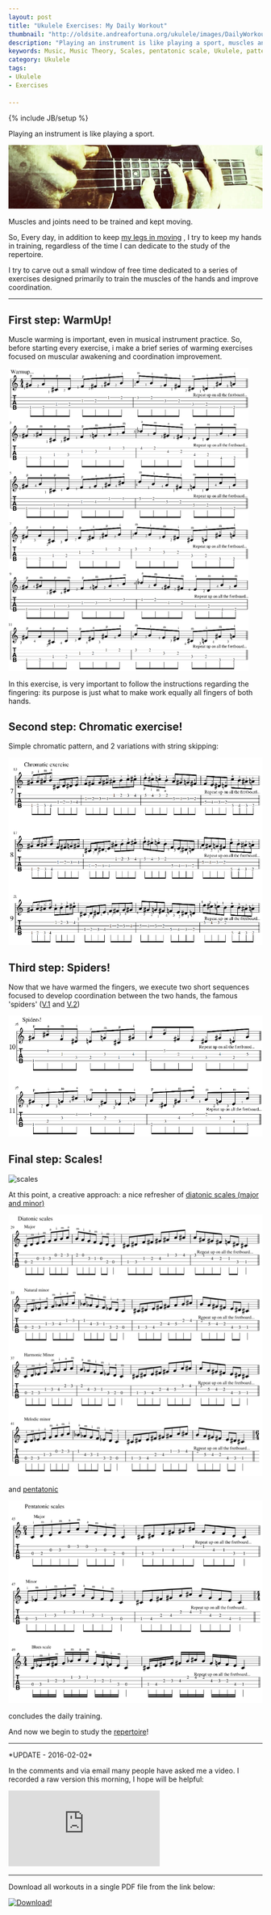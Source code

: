 ```yaml
---
layout: post
title: "Ukulele Exercises: My Daily Workout"
thumbnail: "http://oldsite.andreafortuna.org/ukulele/images/DailyWorkout.jpeg"
description: "Playing an instrument is like playing a sport, muscles and joints need to be trained and kept moving."
keywords: Music, Music Theory, Scales, pentatonic scale, Ukulele, patterns, tabs, warmup, dailyworkout, spiders
category: Ukulele
tags: 
- Ukulele
- Exercises

---
```

{% include JB/setup %}

Playing an instrument is like playing a sport.

![Daily Workout](/ukulele/images/DailyWorkout.jpeg)
<!-- more -->

Muscles and joints need to be trained and kept moving.

So, Every day, in addition to keep [my legs in moving](/running/) , I try to keep my hands in training, regardless of the time I can dedicate to the study of the repertoire.

I try to carve out a small window of free time dedicated to a series of exercises designed primarily to train the muscles of the hands and improve coordination.

<hr/>

First step: WarmUp!
--

Muscle warming is important, even in musical instrument practice. 
So, before starting every exercise, i make a brief series of warming exercises focused on muscular awakening and coordination improvement.

![Ukulele Chromatic Warmup Exercise](/ukulele/images/ukulele_warmup.png)

In this exercise, is very important to follow the instructions regarding the fingering: its purpose is just what to make work equally all fingers of both hands.

Second step: Chromatic exercise!
--

Simple chromatic pattern, and 2 variations with string skipping:

![Ukulele Chromatic Scales](/ukulele/images/ukulele_chromatic_exercises.png)



Third step: Spiders!
--

Now that we have warmed the fingers, we execute two short sequences focused to develop coordination between the two hands, the famous 'spiders' ([V.1](http://oldsite.andreafortuna.org/ukulele/2015/05/19/ukulele-spider-pattern/) and [V.2](http://oldsite.andreafortuna.org/ukulele/2015/06/23/ukulele-spider-exercise-v2/))

![Ukulele Spiders](/ukulele/images/ukulele_spiders.png)


Final step: Scales!
--

![scales](http://oldsite.andreafortuna.org/ukulele/images/major_cover.png)

At this point, a creative approach: a nice refresher of [diatonic scales (major and minor)](http://oldsite.andreafortuna.org/ukulele/2015/12/10/major-minor-scales-patterns/) 

![Diatonic scales](/ukulele/images/diatonic_scales_workout.png)

and [pentatonic](http://oldsite.andreafortuna.org/ukulele/2016/01/18/pentatonic-scales-patterns/) 

![Pentatonic scales](/ukulele/images/pentatonic_scales_workout.png)

concludes the daily training.


And now we begin to study the [repertoire](http://oldsite.andreafortuna.org/ukulele/tabs.html)!

<hr>
*UPDATE - 2016-02-02*

In the comments and via email many people have asked me a video. 
I recorded a raw version this morning, I hope will be helpful:

<div class="video-container">
<iframe src="https://www.youtube.com/embed/Jxx4n2XC2SE" frameborder="0" allowfullscreen></iframe>
</div>

<hr>

Download all workouts in a single PDF file from the link below:

[![Download!](http://oldsite.andreafortuna.org/images/Download-PDF-Button.png)](http://oldsite.andreafortuna.org/ukulele/files/DailyWorkout.pdf)
